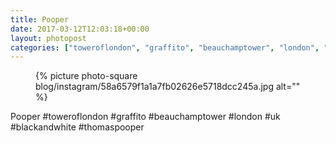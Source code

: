 ```yaml
---
title: Pooper
date: 2017-03-12T12:03:18+00:00
layout: photopost
categories: ["toweroflondon", "graffito", "beauchamptower", "london", "uk", "blackandwhite", "thomaspooper", "photos", "instagram"]
---
```


<figure class="photo photo--square">
  {% picture photo-square blog/instagram/58a6579f1a1a7fb02626e5718dcc245a.jpg alt="" %}
</figure>

Pooper
#toweroflondon #graffito #beauchamptower #london #uk #blackandwhite #thomaspooper

